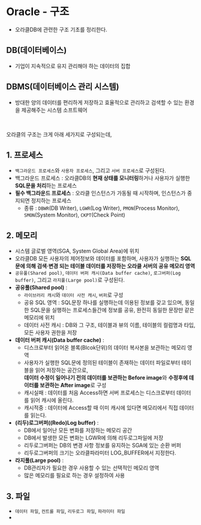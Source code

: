 # Oracle - 구조
* 오라클DB에 관련한 구조 기초를 정리한다.

## DB(데이터베이스)
* 기업이 지속적으로 유지 관리해야 하는 데이터의 집합

## DBMS(데이터베이스 관리 시스템)
* 방대한 양의 데이터를 편리하게 저장하고 효율적으로 관리하고 검색할 수 있는 환경을 제공해주는 시스템 소프트웨어
<br>    

오라클의 구조는 크게 아래 세가지로 구성되는데,

## 1. 프로세스
* `백그라운드 프로세스`와 `사용자 프로세스`, 그리고 `서버 프로세스`로 구성된다. 
* 백그라운드 프로세스 : 오라클DB의 **현재 상태를 모니터링**하거나 사용자가 실행한 **SQL문을 처리**하는 프로세스
* **필수 백그라운드 프로세스** : 오라클 인스턴스가 가동될 때 시작하며, 인스턴스가 중지되면 정지하는 프로세스
  * 종류 : `DBWR`(DB Writer), `LGWR`(Log Writer), `PMON`(Process Monitor), `SMON`(System Monitor), `CKPT`(Check Point)

## 2. 메모리
* 시스템 글로벌 영역(SGA, System Global Area)에 위치
* 오라클DB 모든 사용자의 제어정보와 데이터를 포함하며, 사용자가 실행하는 **SQL문에 의해 검색·변경 되는 테이블 데이터를 저장하는 오라클 서버의 공유 메모리 영역**
* `공유풀(Shared pool)`, `데이터 버퍼 캐시(Data buffer cache)`, `로그버퍼(Log buffer)`, 그리고 `라지풀(Large pool)`로 구성된다.
* **공유풀(Shared pool)** : 
  * `라이브러리 캐시`와 `데이터 사전 캐시`, `버퍼`로 구성
  * 공유 SQL 영역 : SQL문장 하나를 실행하는데 이용된 정보를 갖고 있으며, 동일한 SQL문을 실행하는 프로세스들간에 정보를 공유, 완전히 동일한 문장만 같은 메모리에 위치
  * 데이터 사전 캐시 : DB와 그 구조, 테이블과 뷰의 이름, 테이블의 컬럼명과 타입, 모든 사용자 권한을 저장 
* **데이터 버퍼 캐시(Data buffer cache)** : 
  * 디스크로부터 읽어온 블록(Blcok단위)의 데이터 복사본을 보관하는 메모리 영역
  * 사용자가 실행한 SQL문에 정의된 테이블이 존재하는 데이터 파일로부터 테이블을 읽어 저장하는 공간으로,    
    **데이터 수정이 일어나기 전의 데이터를 보관하는 Before image**와 **수정후에 데이터를 보관하는 After image**로 구성 
  * 캐시실패 : 데이터를 처음 Access하면 서버 프로세스는 디스크로부터 데이터를 읽어 캐시에 올린다.
  * 캐시적중 : 데이터에 Access할 때 이미 캐시에 있다면 메모리에서 직접 데이터를 읽는다.
* **(리두)로그버퍼((Redo)Log buffer)** : 
  * DB에서 일어난 모든 변화를 저장하는 메모리 공간
  * DB에서 발생한 모든 변화는 LGWR에 의해 리두로그파일에 저장
  * 리두로그버퍼는 DB의 변경 사항 정보를 유지하는 SGA에 있는 순환 버퍼
  * 리두로그버퍼의 크기는 오라클파라미터 LOG_BUFFER에서 지정한다.
* **라지풀(Large pool)** : 
  * DB관리자가 필요한 경우 사용할 수 있는 선택적인 메모리 영역
  * 많은 메모리를 필요로 하는 경우 설정하여 사용

## 3. 파일
* `데이터 파일`, `컨트롤 파일`, `리두로그 파일`, `파라미터 파일`
* 
